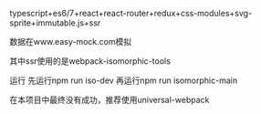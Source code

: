 typescript+es6/7+react+react-router+redux+css-modules+svg-sprite+immutable.js+ssr

数据在www.easy-mock.com模拟

其中ssr使用的是webpack-isomorphic-tools

运行
先运行npm run iso-dev
再运行npm run isomorphic-main

在本项目中最终没有成功，推荐使用universal-webpack
